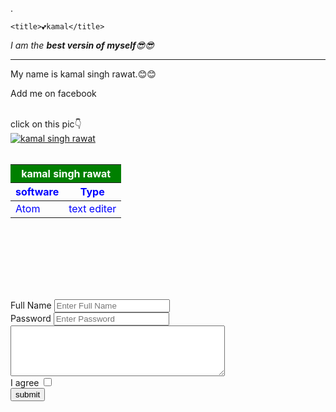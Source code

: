 .<!DOCTYPE html>
<html lang="en" dir="ltr">
  <head>
    <meta charset="utf-8">

    <title>💕kamal</title>
  </head>
  <body>
    <em>I am the <strong>best versin of myself</strong>😎😎</em>
    <hr>
    <p>My name is kamal singh rawat.😊😊</p>
    <p>Add me on facebook</p><br>
    click on this pic👇  <br>
  <a href="https://www.facebook.com/maddyboykamal?ref=br_rs"><img src="https://scontent.fagr1-1.fna.fbcdn.net/v/t1.0-1/p160x160/46153621_2217415695205944_4937518060161466368_n.jpg?_nc_cat=110&_nc_ht=scontent.fagr1-1.fna&oh=01e06609b3874aad76800005fc88c62d&oe=5CAC5715" alt="kamal singh rawat">
</a><br><br>

<table style="color:blue; width:500px; height:200px;">
  <thead>

  <th colspan="2"  style="color:white; background-color: green;">kamal singh rawat</th>
  <tr><th> software</th>
    <th> Type</th>
  </tr>
</thead>
  <tbody
  ><tr><td> Atom</td>
    <td> text editer</td>
  </tr>
</thead>
</table>


<form action="mailto:kamal000rawat@gmail.com" method="post" enctype="text/plain">
  <label>Full Name </label>
  <input type="text" placeholder="Enter Full Name"><br>
  <label>Password</label> <input type="password" value="" placeholder="Enter Password"><br>
  <textarea name="message" rows="5" cols="40"></textarea><br>
  <label>I agree </label> <input type="checkbox" value=""><br>
  <input type="submit" value="submit">
</form>
  </body>
</html>
